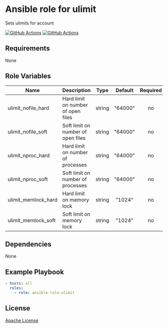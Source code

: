 Ansible role for ulimit
==================================

Sets ulimits for account

[![GitHub Actions](https://github.com/mongodb-ansible-roles/ansible-role-ulimit/workflows/Molecule%20Test/badge.svg)](https://github.com/mongodb-ansible-roles/ansible-role-ulimit/actions?query=workflow%3A%22Molecule+Test%22)
[![GitHub Actions](https://github.com/mongodb-ansible-roles/ansible-role-ulimit/workflows/Release/badge.svg)](https://github.com/mongodb-ansible-roles/ansible-role-ulimit/actions?query=workflow%3A%22Release%22)

Requirements
------------

None

Role Variables
--------------

| Name | Description | Type | Default | Required |
|------|-------------|:----:|:-------:|:--------:|
| ulimit\_nofile\_hard | Hard limit on number of open files | string | "64000" | no |
| ulimit\_nofile\_soft | Soft limit on number of open files | string | "64000" | no |
| ulimit\_nproc\_hard | Hard limit on number of processes | string | "64000" | no |
| ulimit\_nproc\_soft | Soft limit on number of processes | string | "64000" | no |
| ulimit\_memlock\_hard | Hard limit on memory lock | string | "1024" | no |
| ulimit\_memlock\_soft | Soft limit on memory lock | string | "1024" | no |

Dependencies
------------

None

Example Playbook
----------------

```yaml
- hosts: all
  roles:
    - role: ansible-role-ulimit
```

License
-------

[Apache License](LICENSE)
